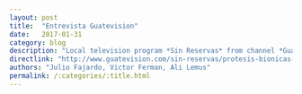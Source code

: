 ```yaml
---
layout: post
title:  "Entrevista Guatevision"
date:   2017-01-31
category: blog
description: "Local television program *Sin Reservas* from channel *Guatevision* made an interview to two of our lab members about one of our flaship projects Galileo Hand, wath the coomplete interview in spanish here"
directlink: "http://www.guatevision.com/sin-reservas/protesis-bionicas-made-in-guatemala/"
authors: "Julio Fajardo, Victor Ferman, Ali Lemus"
permalink: /:categories/:title.html
---
```

